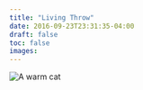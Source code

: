 ```yaml
---
title: "Living Throw"
date: 2016-09-23T23:31:35-04:00
draft: false
toc: false
images: 
---
```

![A warm cat](a-warm-cat.jpg)
